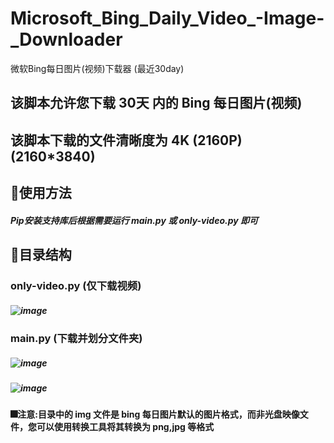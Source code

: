 # Microsoft_Bing_Daily_Video_-Image-_Downloader
微软Bing每日图片(视频)下载器 (最近30day)

## 该脚本允许您下载 30天 内的 Bing 每日图片(视频)
## 该脚本下载的文件清晰度为 4K (2160P)(2160*3840) 


## 🎀使用方法
##### Pip安装支持库后根据需要运行 main.py 或 only-video.py 即可

## 🎄目录结构
### only-video.py (仅下载视频)
##### ![image](https://user-images.githubusercontent.com/79984712/185304235-a94e95a3-fef4-4f43-9215-cd494413a509.png)
### main.py (下载并划分文件夹)
##### ![image](https://user-images.githubusercontent.com/79984712/185304294-fa6b9818-aaa9-4228-8ec6-494b6cdb8367.png)
##### ![image](https://user-images.githubusercontent.com/79984712/185304362-048d97b3-5427-457b-af5e-6fd9ac29b6e5.png)
#### 🎆注意:目录中的 img 文件是 bing 每日图片默认的图片格式，而非光盘映像文件，您可以使用转换工具将其转换为 png,jpg 等格式
